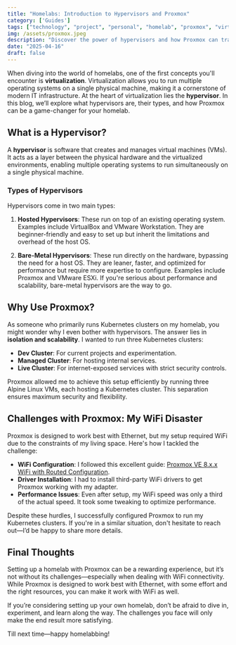 ```yaml
---
title: "Homelabs: Introduction to Hypervisors and Proxmox"
category: ['Guides']
tags: ["technology", "project", "personal", "homelab", "proxmox", "virtualization", "hypervisors", "kubernetes"]
img: /assets/proxmox.jpeg
description: "Discover the power of hypervisors and how Proxmox can transform your homelab into a robust virtualization environment."
date: "2025-04-16"
draft: false
---
```


When diving into the world of homelabs, one of the first concepts you'll encounter is **virtualization**. Virtualization allows you to run multiple operating systems on a single physical machine, making it a cornerstone of modern IT infrastructure. At the heart of virtualization lies the **hypervisor**. In this blog, we’ll explore what hypervisors are, their types, and how Proxmox can be a game-changer for your homelab.

## What is a Hypervisor?

A **hypervisor** is software that creates and manages virtual machines (VMs). It acts as a layer between the physical hardware and the virtualized environments, enabling multiple operating systems to run simultaneously on a single physical machine. 

### Types of Hypervisors

Hypervisors come in two main types:

1. **Hosted Hypervisors**: These run on top of an existing operating system. Examples include VirtualBox and VMware Workstation. They are beginner-friendly and easy to set up but inherit the limitations and overhead of the host OS.

2. **Bare-Metal Hypervisors**: These run directly on the hardware, bypassing the need for a host OS. They are leaner, faster, and optimized for performance but require more expertise to configure. Examples include Proxmox and VMware ESXi. If you're serious about performance and scalability, bare-metal hypervisors are the way to go.

## Why Use Proxmox?

As someone who primarily runs Kubernetes clusters on my homelab, you might wonder why I even bother with hypervisors. The answer lies in **isolation and scalability**. I wanted to run three Kubernetes clusters:

- **Dev Cluster**: For current projects and experimentation.
- **Managed Cluster**: For hosting internal services.
- **Live Cluster**: For internet-exposed services with strict security controls.

Proxmox allowed me to achieve this setup efficiently by running three Alpine Linux VMs, each hosting a Kubernetes cluster. This separation ensures maximum security and flexibility.

## Challenges with Proxmox: My WiFi Disaster

Proxmox is designed to work best with Ethernet, but my setup required WiFi due to the constraints of my living space. Here's how I tackled the challenge:

- **WiFi Configuration**: I followed this excellent guide: [Proxmox VE 8.x.x WiFi with Routed Configuration](https://forum.proxmox.com/threads/howto-proxmox-ve-8-x-x-wifi-with-routed-configuration.147714/).
- **Driver Installation**: I had to install third-party WiFi drivers to get Proxmox working with my adapter.
- **Performance Issues**: Even after setup, my WiFi speed was only a third of the actual speed. It took some tweaking to optimize performance.

Despite these hurdles, I successfully configured Proxmox to run my Kubernetes clusters. If you're in a similar situation, don't hesitate to reach out—I’d be happy to share more details.

## Final Thoughts

Setting up a homelab with Proxmox can be a rewarding experience, but it’s not without its challenges—especially when dealing with WiFi connectivity. While Proxmox is designed to work best with Ethernet, with some effort and the right resources, you can make it work with WiFi as well.

If you’re considering setting up your own homelab, don’t be afraid to dive in, experiment, and learn along the way. The challenges you face will only make the end result more satisfying.

Till next time—happy homelabbing!